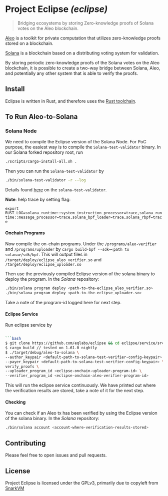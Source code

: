 # Project Eclipse _(eclipse)_
> Bridging ecosystems by storing Zero-knowledge proofs of Solana votes on the Aleo blockchain.

[Aleo](https://www.aleo.org/) is a toolkit for private computation that utilizes zero-knowledge proofs stored on a blockchain.

[Solana](https://solana.com/) is a blockchain based on a distributing voting system for validation.

By storing periodic zero-knowledge proofs of the Solana votes on the Aleo blockchain, it is possible to create a two-way bridge between Solana, Aleo, and potentially any other system that is able to verify the proofs.

## Install

Eclipse is written in Rust, and therefore uses the [Rust toolchain](https://www.rust-lang.org/tools/install).

## To Run Aleo-to-Solana

### Solana Node

We need to compile the Eclipse version of the Solana Node.
For PoC purpose, the easiest way is to compile the `Solana-test-validator` binary.
In our Solana forked repository root, run

```sh
./scripts/cargo-install-all.sh .
```

Then you can run the `Solana-test-validator` by

```sh
./bin/solana-test-validator -r --log
```

Details found [here](https://docs.solana.com/developing/test-validator) on the `solana-test-validator`.

**Note**: help trace by setting flag:

`export RUST_LOG=solana_runtime::system_instruction_processor=trace,solana_runtime::message_processor=trace,solana_bpf_loader=trace,solana_rbpf=trace`

#### Onchain Programs

Now compile the on-chain programs. Under the `/programs/aleo-verifier` and
`/programs/uploader` by `cargo build-bpf --sdk=<path to solana>/sdk/bpf`. This will output files in
`/target/deploy/eclipse_aleo_verifier.so` and `/target/deploy/eclipse_uploader.so`

Then use the previously compiled Eclipse version of the solana binary to deploy the program.
In the _Solana_ repository:

```sh
./bin/solana program deploy <path-to-the-eclipse_aleo_verifier.so>
./bin/solana program deploy <path-to-the-eclipse_uploader.so>
```

Take a note of the program-id logged here for next step.

#### Eclipse Service

Run eclipse service by

```sh

```bash
$ git clone https://github.com/eqlabs/eclipse && cd eclipse/service/src/aleo-to-solana
$ cargo build // tested on 1.61.0 nightly
$ ./target/debug/aleo-to-solana \
--author_keypair <default-path-to-solana-test-verifier-config-keypair> \
--payer_keypair <default-path-to-solana-test-verifier-config-keypair> \
verify_proofs \
--uploader_program_id <eclipse-onchain-uploader-program-id> \
--verifier_program_id <eclipse-onchain-aleo-verifier-program-id>
```

This will run the eclipse service continuously.
We have printed out where the verification results are stored, take a note of it for the next step.

#### Checking

You can check if an Aleo tx has been verified by using the Eclipse version of the solana binary.
In the _Solana_ repository:

```sh
./bin/solana account <account-where-verification-results-stored>
```

## Contributing

Please feel free to open issues and pull requests.

## License

Project Eclipse is licensed under the GPLv3, primarily due to copyleft from [SnarkVM](https://github.com/AleoHQ/snarkvm/)
